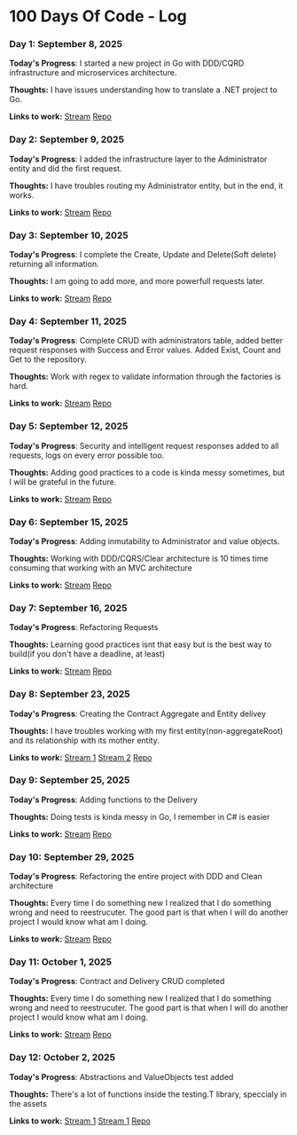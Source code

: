 # 100 Days Of Code - Log

### Day 1: September 8, 2025

**Today's Progress**:
I started a new project in Go with DDD/CQRD infrastructure and microservices architecture. 

**Thoughts:** I have issues understanding how to translate a .NET project to Go.

**Links to work:** 
[Stream](https://youtube.com/live/zmAe4A8CAKU)
[Repo](https://github.com/carlosclavijo/Nutricenter-Contracting)

### Day 2: September 9, 2025

**Today's Progress**:
I added the infrastructure layer to the Administrator entity and did the first request.

**Thoughts:** I have troubles routing my Administrator entity, but in the end, it works.

**Links to work:** 
[Stream](https://youtube.com/live/tTeQ21W0AkI)
[Repo](https://github.com/carlosclavijo/Nutricenter-Contracting)

### Day 3: September 10, 2025

**Today's Progress**:
I complete the Create, Update and Delete(Soft delete) returning all information.

**Thoughts:** I am going to add more, and more powerfull requests later.

**Links to work:** 
[Stream](https://youtube.com/live/UMl41yGdGCo)
[Repo](https://github.com/carlosclavijo/Nutricenter-Contracting)

### Day 4: September 11, 2025

**Today's Progress**:
Complete CRUD with administrators table, added better request responses with Success and Error values. Added Exist, Count and Get to the repository.

**Thoughts:** Work with regex to validate information through the factories is hard.

**Links to work:** 
[Stream](https://youtube.com/live/UmMSvwJSx_k)
[Repo](https://github.com/carlosclavijo/Nutricenter-Contracting)

### Day 5: September 12, 2025

**Today's Progress**:
Security and intelligent request responses added to all requests, logs on every error possible too.

**Thoughts:** Adding good practices to a code is kinda messy sometimes, but I will be grateful in the future.

**Links to work:** 
[Stream](https://youtube.com/live/ZQvHEOlic94)
[Repo](https://github.com/carlosclavijo/Nutricenter-Contracting)

### Day 6: September 15, 2025

**Today's Progress**:
Adding inmutability to Administrator and value objects.

**Thoughts:** Working with DDD/CQRS/Clear architecture is 10 times time consuming that working with an MVC architecture

**Links to work:** 
[Stream](https://youtube.com/live/7Bd08CwJbMs)
[Repo](https://github.com/carlosclavijo/Nutricenter-Contracting)

### Day 7: September 16, 2025

**Today's Progress**:
Refactoring Requests

**Thoughts:** Learning good practices isnt that easy but is the best way to build(if you don't have a deadline, at least)

**Links to work:** 
[Stream](https://youtube.com/live/sofZ0nIoBWQ)
[Repo](https://github.com/carlosclavijo/Nutricenter-Contracting)

### Day 8: September 23, 2025

**Today's Progress**:
Creating the Contract Aggregate and Entity delivey

**Thoughts:** I have troubles working with my first entity(non-aggregateRoot) and its relationship with its mother entity.

**Links to work:** 
[Stream 1](https://youtube.com/live/fchoce_pSnY)
[Stream 2](https://youtube.com/live/GRCpzuDhPyI)
[Repo](https://github.com/carlosclavijo/Nutricenter-Contracting)

### Day 9: September 25, 2025

**Today's Progress**:
Adding functions to the Delivery

**Thoughts:** Doing tests is kinda messy in Go, I remember in C# is easier

**Links to work:** 
[Stream](https://www.youtube.com/live/sAJioQgndCo)
[Repo](https://github.com/carlosclavijo/Nutricenter-Contracting)

### Day 10: September 29, 2025

**Today's Progress**:
Refactoring the entire project with DDD and Clean architecture

**Thoughts:** Every time I do something new I realized that I do something wrong and need to reestrucuter. The good part is that when I will do another project I would know what am I doing.

**Links to work:** 
[Stream](https://www.youtube.com/live/sAJioQgndCo)
[Repo](https://github.com/carlosclavijo/Nutricenter-Contracting)

### Day 11: October 1, 2025

**Today's Progress**:
Contract and Delivery CRUD completed

**Thoughts:** Every time I do something new I realized that I do something wrong and need to reestrucuter. The good part is that when I will do another project I would know what am I doing.

**Links to work:** 
[Stream](https://youtube.com/live/xzDGlL_ojDs)
[Repo](https://github.com/carlosclavijo/Nutricenter-Contracting)

### Day 12: October 2, 2025

**Today's Progress**:
Abstractions and ValueObjects test added

**Thoughts:** There's a lot of functions inside the testing.T library, speccialy in the assets

**Links to work:** 
[Stream 1](https://youtube.com/live/ziI-xod-VWs)
[Stream 1](https://youtube.com/live/b6YkrUcRua8)
[Repo](https://github.com/carlosclavijo/Nutricenter-Contracting)